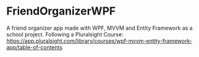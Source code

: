 # FriendOrganizerWPF
A friend organizer app made with WPF, MVVM and Entity Framework as a school project.
Following a Pluralsight Course: https://app.pluralsight.com/library/courses/wpf-mvvm-entity-framework-app/table-of-contents 
